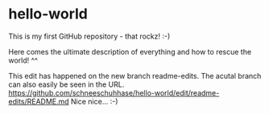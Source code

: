 # hello-world
This is my first GitHub repository - that rockz! :-)

Here comes the ultimate description of everything and how to rescue the world! ^^

This edit has happened on the new branch readme-edits.
The acutal branch can also easily be seen in the URL.
https://github.com/schneeschuhhase/hello-world/edit/readme-edits/README.md
Nice nice... :-)
